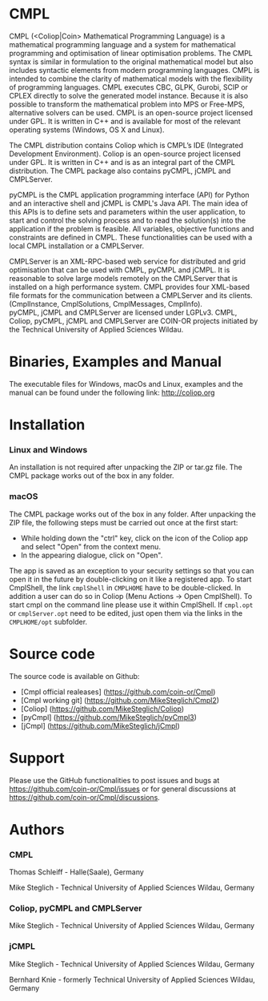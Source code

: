 # CMPL

CMPL (<Coliop|Coin> Mathematical Programming Language) is a mathematical programming language and a system for mathematical programming and optimisation of linear optimisation problems.
The CMPL syntax is similar in formulation to the original mathematical model but also includes syntactic elements from modern programming languages. CMPL is intended to combine the clarity of mathematical models with the flexibility of programming languages.
CMPL executes CBC, GLPK, Gurobi, SCIP or CPLEX directly to solve the generated model instance. Because it is also possible to transform the mathematical problem into MPS or Free-MPS, alternative solvers can be used.
CMPL is an open-source project licensed under GPL. It is written in C++ and is available for most of the relevant operating systems (Windows, OS X and Linux). 

The CMPL distribution contains Coliop which is CMPL’s IDE (Integrated Development Environment). Coliop is an open-source project licensed under GPL. It is written in C++ and is as an integral part of the CMPL distribution. 
The CMPL package also contains pyCMPL, jCMPL and CMPLServer. 

pyCMPL is the CMPL application programming interface (API) for Python and an interactive shell and jCMPL is CMPL's Java API. The main idea of this APIs is to define sets and parameters within the user application, to start and control the solving process and to read the solution(s) into the application if the problem is feasible. All variables, objective functions and constraints are defined in CMPL. These functionalities can be used with a local CMPL installation or a CMPLServer. 

CMPLServer is an XML-RPC-based web service for distributed and grid optimisation that can be used with CMPL, pyCMPL and jCMPL. It is reasonable to solve large models remotely on the CMPLServer that is installed on a high performance system. CMPL provides four XML-based file formats for the communication between a CMPLServer and its clients. (CmplInstance, CmplSolutions, CmplMessages, CmplInfo).  
pyCMPL, jCMPL and CMPLServer are licensed under LGPLv3.
CMPL, Coliop, pyCMPL, jCMPL and CMPLServer are COIN-OR projects initiated by the Technical University of Applied Sciences Wildau.


# Binaries, Examples and Manual

The executable files for Windows, macOs and Linux, examples and the manual can be found under the following link: http://coliop.org


# Installation 

### Linux and Windows 

An installation is not required after unpacking the ZIP or tar.gz file. The CMPL package works out of the box in any folder.   

### macOS

The CMPL package works out of the box in any folder. After unpacking the ZIP file, the following steps must be carried out once at the first start:

 * While holding down the "ctrl" key, click on the icon of the Coliop app and select "Open" from the context menu.
 * In the appearing dialogue, click on "Open".
   
The app is saved as an exception to your security settings so that you can open it in the future by double-clicking on it like a registered app. 
To start CmplShell, the link ```cmplShell``` in  ```CMPLHOME``` have to be double-clicked. In addition a user can do so in Coliop (Menu Actions -> Open CmplShell). 
To start cmpl on the command line please use it within CmplShell.  If ```cmpl.opt``` or ```cmplServer.opt``` need to be edited, just open them via the links in the ```CMPLHOME/opt``` subfolder. 


# Source code

The source code is available on Github:

 * [Cmpl official realeases] (https://github.com/coin-or/Cmpl)  
 * [Cmpl working git] (https://github.com/MikeSteglich/Cmpl2)
 * [Coliop] (https://github.com/MikeSteglich/Coliop)
 * [pyCmpl] (https://github.com/MikeSteglich/pyCmpl3)
 * [jCmpl] (https://github.com/MikeSteglich/jCmpl)


# Support

Please use the GitHub functionalities to post issues and bugs at https://github.com/coin-or/Cmpl/issues or for general discussions at https://github.com/coin-or/Cmpl/discussions.

# Authors 

### CMPL

Thomas Schleiff - Halle(Saale), Germany

Mike Steglich - Technical University of Applied Sciences Wildau, Germany 

### Coliop, pyCMPL and CMPLServer

Mike Steglich - Technical University of Applied Sciences Wildau, Germany 

### jCMPL

Mike Steglich - Technical University of Applied Sciences Wildau, Germany 

Bernhard Knie - formerly Technical University of Applied Sciences Wildau, Germany








